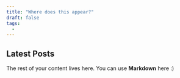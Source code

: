 ```yaml
---
title: "Where does this appear?"
draft: false
tags:
  - 
---
```

## Latest Posts

The rest of your content lives here. You can use **Markdown** here :)

